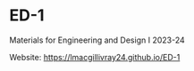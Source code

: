 # ED-1
Materials for Engineering and Design I 2023-24

Website: https://lmacgillivray24.github.io/ED-1
